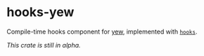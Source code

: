 # hooks-yew

Compile-time hooks component for [yew](https://yew.rs/),
implemented with [`hooks`](https://github.com/frender-rs/hooks).

_This crate is still in alpha._
